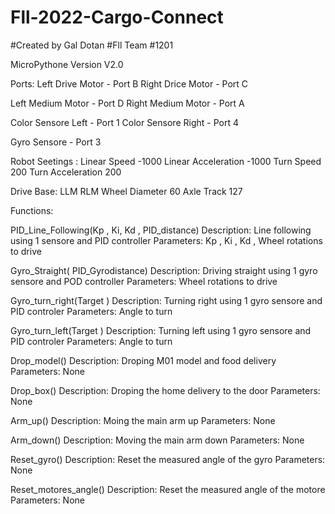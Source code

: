 # Fll-2022-Cargo-Connect
#Created by Gal Dotan
#Fll Team #1201

MicroPythone Version V2.0


Ports:
Left Drive Motor - Port B
Right Drice Motor - Port C

Left Medium Motor - Port D
Right Medium Motor - Port A

Color Sensore Left - Port 1
Color Sensore Right - Port 4

Gyro Sensore - Port 3


Robot Seetings :
Linear Speed -1000
Linear Acceleration -1000
Turn Speed 200
Turn Acceleration 200

Drive Base:
LLM
RLM
Wheel Diameter 60
Axle Track 127  
  
  
Functions:

PID_Line_Following(Kp , Ki, Kd  , PID_distance)
Description: Line following using 1 sensore and PID controller
Parameters: Kp , Ki , Kd , Wheel rotations to drive

Gyro_Straight( PID_Gyrodistance)
Description: Driving straight using 1 gyro sensore and POD controller
Parameters:  Wheel rotations to drive

Gyro_turn_right(Target )
Description: Turning right using 1 gyro sensore and PID controler
Parameters:  Angle to turn

Gyro_turn_left(Target )
Description: Turning left using 1 gyro sensore and PID controler
Parameters:  Angle to turn

Drop_model()
Description: Droping M01 model and food delivery
Parameters:  None

Drop_box()
Description: Droping the home delivery to the door
Parameters:  None

Arm_up()
Description: Moing the main arm up
Parameters:  None

Arm_down()
Description: Moving the main arm down
Parameters:  None

Reset_gyro()
Description: Reset the measured angle of the gyro
Parameters:  None

Reset_motores_angle()
Description: Reset the measured angle of the motore
Parameters:  None

